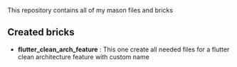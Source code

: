 This repository contains all of my mason files and bricks

## Created bricks
- **flutter_clean_arch_feature** : This one create all needed files for a flutter clean architecture feature with custom name